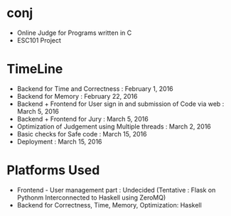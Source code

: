 # conj
* Online Judge for Programs written in C
* ESC101 Project 

# TimeLine
* Backend for Time and Correctness : February 1, 2016 
* Backend for Memory : February 22, 2016 
* Backend + Frontend for User sign in and submission of Code via web :  March 5, 2016
* Backend + Frontend for Jury : March 5, 2016 
* Optimization of Judgement using Multiple threads : March 2, 2016
* Basic checks for Safe code : March 15, 2016
* Deployment : March 15, 2016
 
# Platforms Used
* Frontend - User management part : Undecided (Tentative : Flask on Pythonm Interconnected to Haskell using ZeroMQ)
* Backend for Correctness, Time, Memory, Optimization: Haskell

